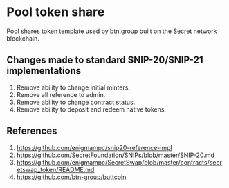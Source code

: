 # Pool token share

Pool shares token template used by btn.group built on the Secret network blockchain.

## Changes made to standard SNIP-20/SNIP-21 implementations

1. Remove ability to change initial minters.
2. Remove all reference to admin.
3. Remove ability to change contract status.
4. Remove ability to deposit and redeem native tokens.

## References

1. https://github.com/enigmampc/snip20-reference-impl
2. https://github.com/SecretFoundation/SNIPs/blob/master/SNIP-20.md
4. https://github.com/enigmampc/SecretSwap/blob/master/contracts/secretswap_token/README.md
5. https://github.com/btn-group/buttcoin
